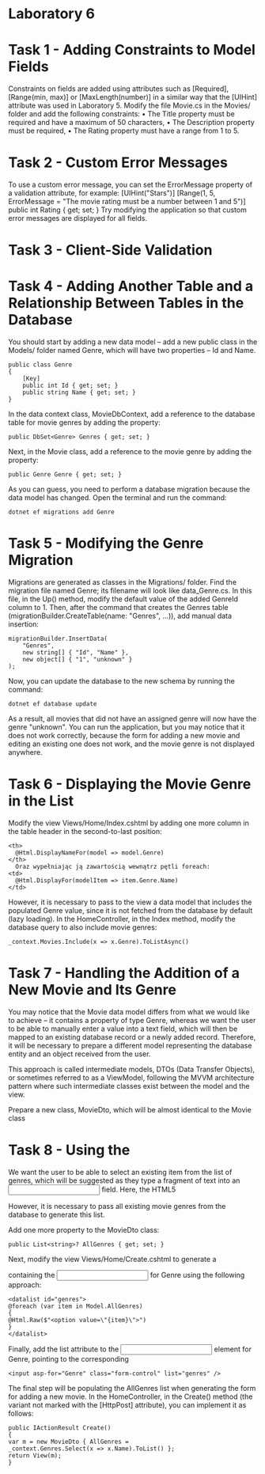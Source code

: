 # Laboratory 6

# Task 1 - Adding Constraints to Model Fields

Constraints on fields are added using attributes such as
[Required], [Range(min, max)] or [MaxLength(number)] in a similar way
that the [UIHint] attribute was used in Laboratory 5.
Modify the file Movie.cs in the Movies/ folder and add the following constraints:
• The Title property must be required and have a maximum of 50 characters,
• The Description property must be required,
• The Rating property must have a range from 1 to 5.


# Task 2 - Custom Error Messages

To use a custom error message, you can set the
ErrorMessage property of a validation attribute, for example:
	[UIHint("Stars")]
	[Range(1, 5, ErrorMessage = "The movie rating must be a number between 1 and 5")]
	public int Rating { get; set; }
Try modifying the application so that custom error messages are displayed
for all fields.


# Task 3 - Client-Side Validation


# Task 4 - Adding Another Table and a Relationship Between Tables in the Database

You should start by adding a new data model – add a new public class in
the Models/ folder named Genre, which will have two properties – Id and Name.
```
public class Genre
{
    [Key]
    public int Id { get; set; }
    public string Name { get; set; }
}
```
In the data context class, MovieDbContext, add a reference to the database
table for movie genres by adding the property:
```
public DbSet<Genre> Genres { get; set; }
```
Next, in the Movie class, add a reference to the movie genre by adding the property:
```
public Genre Genre { get; set; }
```
As you can guess, you need to perform a database migration because the data
model has changed. Open the terminal and run the command:
```
dotnet ef migrations add Genre
```

# Task 5 - Modifying the Genre Migration

Migrations are generated as classes in the Migrations/ folder. Find the migration
file named Genre; its filename will look like data_Genre.cs. In this file,
in the Up() method, modify the default value of the added GenreId column to 1.
Then, after the command that creates the Genres table
(migrationBuilder.CreateTable(name: "Genres", …)), add manual data insertion:
```
migrationBuilder.InsertData(
	"Genres",
	new string[] { "Id", "Name" },
	new object[] { "1", "unknown" }
);
```
Now, you can update the database to the new schema by running the command:
```
dotnet ef database update
```
As a result, all movies that did not have an assigned genre will now have the genre "unknown".
You can run the application, but you may notice that it does not work correctly,
because the form for adding a new movie and editing an existing one does not work,
and the movie genre is not displayed anywhere.

# Task 6 - Displaying the Movie Genre in the List

Modify the view Views/Home/Index.cshtml by adding one more column
in the table header in the second-to-last position:
```
<th>
  @Html.DisplayNameFor(model => model.Genre)
</th>
  Oraz wypełniając ją zawartością wewnątrz pętli foreach:
<td>
  @Html.DisplayFor(modelItem => item.Genre.Name)
</td>
```
However, it is necessary to pass to the view a data model that includes the populated Genre value,
since it is not fetched from the database by default (lazy loading).
In the HomeController, in the Index method, modify the database query
to also include movie genres:
```
_context.Movies.Include(x => x.Genre).ToListAsync()
```


# Task 7 - Handling the Addition of a New Movie and Its Genre
You may notice that the Movie data model differs from what we would like to achieve –
it contains a property of type Genre, whereas we want the user to be able to manually
enter a value into a text field, which will then be mapped to an existing database record
or a newly added record. Therefore, it will be necessary to prepare a different model
representing the database entity and an object received from the user.

This approach is called intermediate models, DTOs (Data Transfer Objects),
or sometimes referred to as a ViewModel, following the MVVM architecture pattern
where such intermediate classes exist between the model and the view.

Prepare a new class, MovieDto, which will be almost identical to the Movie class

# Task 8 - Using the <datalist> Element to Provide Suggestions

We want the user to be able to select an existing item from the list of genres,
which will be suggested as they type a fragment of text into an <input> field.
Here, the HTML5 <datalist> element can be used.

However, it is necessary to pass all existing movie genres from the database
to generate this list.

Add one more property to the MovieDto class:
```
public List<string>? AllGenres { get; set; }
```

Next, modify the view Views/Home/Create.cshtml to generate a <datalist> element
inside the <div> containing the <input> for Genre using the following approach:
```
<datalist id="genres">
@foreach (var item in Model.AllGenres)
{
@Html.Raw($"<option value=\"{item}\">")
}
</datalist>
```
Finally, add the list attribute to the <input> element for Genre,
pointing to the corresponding <datalist> element:
```
<input asp-for="Genre" class="form-control" list="genres" />
```
The final step will be populating the AllGenres list when generating the form
for adding a new movie. In the HomeController, in the Create() method
(the variant not marked with the [HttpPost] attribute), you can implement it as follows:
```
public IActionResult Create()
{
var m = new MovieDto { AllGenres =
_context.Genres.Select(x => x.Name).ToList() };
return View(m);
}
```

